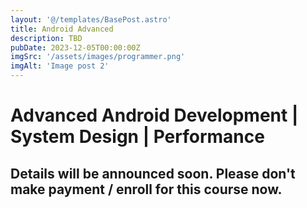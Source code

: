 ```yaml
---
layout: '@/templates/BasePost.astro'
title: Android Advanced
description: TBD
pubDate: 2023-12-05T00:00:00Z
imgSrc: '/assets/images/programmer.png'
imgAlt: 'Image post 2'
---
```

# Advanced Android Development | System Design | Performance
## Details will be announced soon. Please don't make payment / enroll for this course now.